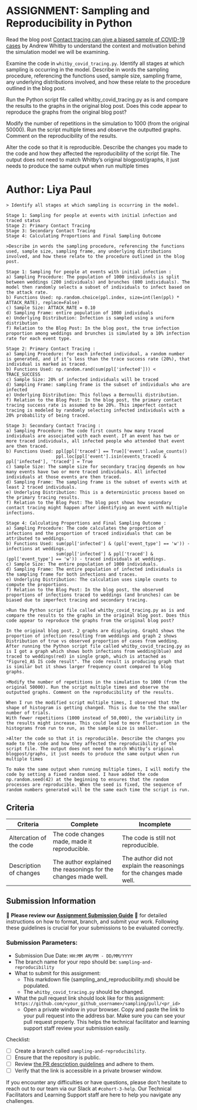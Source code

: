 # ASSIGNMENT: Sampling and Reproducibility in Python

Read the blog post [Contact tracing can give a biased sample of COVID-19 cases](https://andrewwhitby.com/2020/11/24/contact-tracing-biased/) by Andrew Whitby to understand the context and motivation behind the simulation model we will be examining.

Examine the code in `whitby_covid_tracing.py`. Identify all stages at which sampling is occurring in the model. Describe in words the sampling procedure, referencing the functions used, sample size, sampling frame, any underlying distributions involved, and how these relate to the procedure outlined in the blog post.

Run the Python script file called whitby_covid_tracing.py as is and compare the results to the graphs in the original blog post. Does this code appear to reproduce the graphs from the original blog post?

Modify the number of repetitions in the simulation to 1000 (from the original 50000). Run the script multiple times and observe the outputted graphs. Comment on the reproducibility of the results.

Alter the code so that it is reproducible. Describe the changes you made to the code and how they affected the reproducibility of the script file. The output does not need to match Whitby’s original blogpost/graphs, it just needs to produce the same output when run multiple times

# Author: Liya Paul

```
> Identify all stages at which sampling is occurring in the model.

Stage 1: Sampling for people at events with initial infection and traced status
Stage 2: Primary Contact Tracing
Stage 3: Secondary Contact Tracing
Stage 4: Calculating Proportions and Final Sampling Outcome

>Describe in words the sampling procedure, referencing the functions used, sample size, sampling frame, any underlying distributions involved, and how these relate to the procedure outlined in the blog post.

Stage 1: Sampling for people at events with initial infection :
a) Sampling Procedure: The population of 1000 individuals is split between weddings (200 individuals) and brunches (800 individuals). The model then randomly selects a subset of individuals to infect based on the attack rate.
b) Functions Used: np.random.choice(ppl.index, size=int(len(ppl) * ATTACK_RATE), replace=False)
c) Sample Size: ATTACK_RATE = 0.10
d) Sampling Frame: entire population of 1000 individuals
e) Underlying Distribution: Infection is sampled using a uniform distribution
f) Relation to the Blog Post: In the blog post, the true infection proportion among weddings and brunches is simulated by a 10% infection rate for each event type.

Stage 2: Primary Contact Tracing :
a) Sampling Procedure: For each infected individual, a random number is generated, and if it’s less than the trace success rate (20%), that individual is marked as traced.
b) Functions Used: np.random.rand(sum(ppl['infected'])) < TRACE_SUCCESS
c) Sample Size: 20% of infected individuals will be traced
d) Sampling Frame: sampling frame is the subset of individuals who are infected
e) Underlying Distribution: This follows a Bernoulli distribution.
f) Relation to the Blog Post: In the blog post, the primary contact tracing success rate is assumed to be 20%. This imperfect contact tracing is modeled by randomly selecting infected individuals with a 20% probability of being traced. 

Stage 3: Secondary Contact Tracing :
a) Sampling Procedure: The code first counts how many traced individuals are associated with each event. If an event has two or more traced individuals, all infected people who attended that event are then traced.
b) Functions Used: ppl[ppl['traced'] == True]['event'].value_counts()
                   ppl.loc[ppl['event'].isin(events_traced) & ppl['infected'], 'traced'] = True
c) Sample Size: The sample size for secondary tracing depends on how many events have two or more traced individuals. All infected individuals at those events are then traced.
d) Sampling Frame: The sampling frame is the subset of events with at least 2 traced individuals.
e) Underlying Distribution: This is a deterministic process based on the primary tracing results.
f) Relation to the Blog Post: The blog post shows how secondary contact tracing might happen after identifying an event with multiple infections.

Stage 4: Calculating Proportions and Final Sampling Outcome :
a) Sampling Procedure: The code calculates the proportion of infections and the proportion of traced individuals that can be attributed to weddings.
b) Functions Used: sum(ppl['infected'] & (ppl['event_type'] == 'w')) - infections at weddings.
                   sum(ppl['infected'] & ppl['traced'] & (ppl['event_type'] == 'w')) - traced individuals at weddings.
c) Sample Size: The entire population of 1000 individuals.
d) Sampling Frame: The entire population of infected individuals is the sampling frame for both infections and traces.
e) Underlying Distribution: The calculation uses simple counts to compute the proportions. 
f) Relation to the Blog Post: In the blog post, the observed proportions of infections traced to weddings (and brunches) can be biased due to imperfect tracing and secondary tracing. 

>Run the Python script file called whitby_covid_tracing.py as is and compare the results to the graphs in the original blog post. Does this code appear to reproduce the graphs from the original blog post?

In the original blog post, 2 graphs are displaying. Graph1 shows the proportion of infection resulting from weddings and graph 2 shows Distribution of true vs observed proportion of cases from wedding. After running the Python script file called whitby_covid_tracing.py as is I got a graph which shows both infections from wedding(blue) and traced to weddings(red) in single graph, which is attached as "Figure1_AS IS code result". The code result is producing graph that is similar but it shows larger frequency count compared to blog graphs.

>Modify the number of repetitions in the simulation to 1000 (from the original 50000). Run the script multiple times and observe the outputted graphs. Comment on the reproducibility of the results.

When I run the modified script multiple times, I observed that the shape of histogram is getting changed. This is due to the the smaller number of trials. 
With fewer repetitions (1000 instead of 50,000), the variability in the results might increase. This could lead to more fluctuation in the histograms from run to run, as the sample size is smaller.

>Alter the code so that it is reproducible. Describe the changes you made to the code and how they affected the reproducibility of the script file. The output does not need to match Whitby’s original blogpost/graphs, it just needs to produce the same output when run multiple times

To make the same output when running multiple times, I will modify the code by setting a fixed random seed. I have added the code np.random.seed(42) at the beginning to ensures that the random processes are reproducible. When the seed is fixed, the sequence of random numbers generated will be the same each time the script is run. 
```


## Criteria

|Criteria|Complete|Incomplete|
|--------|----|----|
|Altercation of the code|The code changes made, made it reproducible.|The code is still not reproducible.|
|Description of changes|The author explained the reasonings for the changes made well.|The author did not explain the reasonings for the changes made well.|

## Submission Information

🚨 **Please review our [Assignment Submission Guide](https://github.com/UofT-DSI/onboarding/blob/main/onboarding_documents/submissions.md)** 🚨 for detailed instructions on how to format, branch, and submit your work. Following these guidelines is crucial for your submissions to be evaluated correctly.

### Submission Parameters:
* Submission Due Date: `HH:MM AM/PM - DD/MM/YYYY`
* The branch name for your repo should be: `sampling-and-reproducibility`
* What to submit for this assignment:
    * This markdown file (sampling_and_reproducibility.md) should be populated.
    * The `whitby_covid_tracing.py` should be changed.
* What the pull request link should look like for this assignment: `https://github.com/<your_github_username>/sampling/pull/<pr_id>`
    * Open a private window in your browser. Copy and paste the link to your pull request into the address bar. Make sure you can see your pull request properly. This helps the technical facilitator and learning support staff review your submission easily.

Checklist:
- [ ] Create a branch called `sampling-and-reproducibility`.
- [ ] Ensure that the repository is public.
- [ ] Review [the PR description guidelines](https://github.com/UofT-DSI/onboarding/blob/main/onboarding_documents/submissions.md#guidelines-for-pull-request-descriptions) and adhere to them.
- [ ] Verify that the link is accessible in a private browser window.

If you encounter any difficulties or have questions, please don't hesitate to reach out to our team via our Slack at `#cohort-3-help`. Our Technical Facilitators and Learning Support staff are here to help you navigate any challenges.
